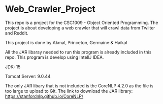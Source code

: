 # Web_Crawler_Project
This repo is a project for the CSC1009 - Object Oriented Programming. 
The project is about developing a web crawler that will crawl data from Twiiter and Reddit.

This project is done by Akmal, Princeton, Germaine & Haikal

All the JAR libaray needed to run this program is already included in this repo.
This program is develop using IntellJ IDEA.

JDK: 15

Tomcat Server: 9.0.44

The only JAR libary that is not included is the CoreNLP 4.2.0 as the file is too large to upload to Git.
The link to download the JAR library: https://stanfordnlp.github.io/CoreNLP/
